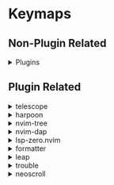 # Keymaps

## Non-Plugin Related

<details/>

<Summary>Plugins</Summary>

- `<leader>t`   - Enter Terminal Mode
- `<Esc>`       - Escape Terminal Mode
- `<leader>d`   - Black Hole Delete
- `<leader>e`   - Vim File Explorer

</details>

## Plugin Related

<details/>

<Summary>telescope</summary>

- `<leader>y`   - Copy to System Clipboard
- `<leader>ff`  - Toggle Telescope Find Files
- `<leader>fg`  - Toggle Telescope Live Grep
- `<leader>fh`  - Toggle Telescope Help Tags

</details>

<details/>

<Summary>harpoon</summary>
- `Ctrl-e`      - Open Stabbed Windows
- `<leader>a`   - Stab Window
- `Ctrl-t`      - Switch to Window 1
- `Ctrl-h`      - Swith to Window 2

</details>

<details/>

<Summary>nvim-tree</summary>

- `<leader>-f`  - Open Tree

</details>

<details/>

<Summary>nvim-dap</summary>

- `Alt-t`       - Toggle Dap Window
- `Ctrl-c`      - Continue
- `Ctrl-right`  - Step Over
- `Ctrl-down`   - Step Into
- `Ctrl-up`     - Step Out
- `Ctrl-x`      - Toggle Breakpoint
- `Ctrl-t`      - Reset
- `Ctrl-k`      - Eval
- `Ctrl-w`      - Elements Watches Add
- `Ctrl-m`      - Float Element
- `Ctrl-v`      - Float Element Scopes
- `Ctrl-r`      - Flaot Element Repl
- `Ctrl-q`      - Terminate

</details>

<details/>

<Summary>lsp-zero.nvim</summary>

- `gD`          - Goto Decleration
- `gd`          - Goto Definition
- `K`           - Hover
- `<leader>vws` - Workspace Symbol
- `<leader>vd`  - Diagnostic Open Float
- `[d`          - Diagnostic Goto Next
- `]d`          - Diagnostic Goto Previous
- `<leader>vca` - Code Action
- `<leader>vrr` - References
- `Ctrl-h`      - Signature Help
- `,f`          - Formatting (See formatter Plugin)

</details>


<details/>

<Summary>formatter</summary>

- `<leader>F`   - Format Write

</details>

<details/>

<Summary>leap</summary>

- `s`           - leap Forward
- `S`           - leap Backwards

</details>

<details/>

<Summary>trouble</summary>

- `<leader>xx`  - Diagnostics Toggle
- `<leader>xX`  - Diagnostics Toggle for Current Buffer
- `<leader>xs`  - Symbols Toggle
- `<leader>xl`  - Lsp Toggle Focus Window Position Right False
- `<leader>xL`  - Loclist Toggle
- `<leader>xQ`  - Trouble Quick Fix List Toggle

</details>

<details/>

<Summary>neoscroll</summary>

- `Ctrl-d`      - Scroll Down
- `Ctrl-u`      - Scroll Up
- `Ctrl-b`      - Large Scroll Up
- `Ctrl-f`      - Large Scroll Down
- `C-y`         - Little Scroll Up

</details>
